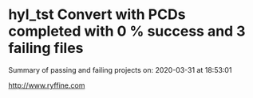 # hyl_tst Convert with PCDs completed with 0 % success and 3 failing files

Summary of passing and failing projects on: 2020-03-31 at 18:53:01

http://www.ryffine.com
